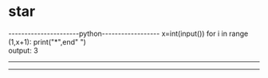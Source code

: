 # star
----------------------python------------------
x=int(input())
for i in range (1,x+1):
    print("*",end" ")    
  output:  3
  * * *
  ------------------
